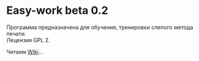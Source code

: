 Easy-work beta 0.2
=========

Программа предназначена для обучения, тренировки слепого метода печати.<br>
Лецензия GPL 2.<br>

Читаем <a HREF="https://github.com/KeyGen/Easy-work/wiki">Wiki</a>...
